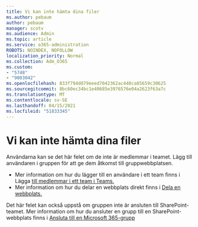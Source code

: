 ```yaml
---
title: Vi kan inte hämta dina filer
ms.author: pebaum
author: pebaum
manager: scotv
ms.audience: Admin
ms.topic: article
ms.service: o365-administration
ROBOTS: NOINDEX, NOFOLLOW
localization_priority: Normal
ms.collection: Adm_O365
ms.custom:
- "5748"
- "9003042"
ms.openlocfilehash: 833f794d079eeed7042362ac440ca85659c30625
ms.sourcegitcommit: 8bc60ec34bc1e40685e3976576e04a2623f63a7c
ms.translationtype: MT
ms.contentlocale: sv-SE
ms.lasthandoff: 04/15/2021
ms.locfileid: "51833345"
---
```

# <a name="we-cant-get-your-files"></a>Vi kan inte hämta dina filer

Användarna kan se det här felet om de inte är medlemmar i teamet. Lägg till användaren i gruppen för att ge dem åtkomst till gruppwebbplatsen.

- Mer information om hur du lägger till en användare i ett team finns i Lägga [till medlemmar i ett team i Teams.](https://support.office.com/article/add-people-to-a-team-aff2249d-b456-4bc3-81e7-52327b6b38e9)
- Mer information om hur du delar en webbplats direkt finns i [Dela en webbplats.](https://support.office.com/article/Share-a-site-958771A8-D041-4EB8-B51C-AFEA2EAE3658)

Det här felet kan också uppstå om gruppen inte är ansluten till SharePoint-teamet. Mer information om hur du ansluter en grupp till en SharePoint-webbplats finns i [Ansluta till en Microsoft 365-grupp](https://docs.microsoft.com/sharepoint/dev/transform/modernize-connect-to-office365-group)